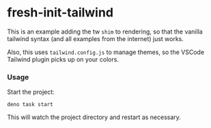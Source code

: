 # fresh-init-tailwind

This is an example adding the tw `shim` to rendering, so that the vanilla tailwind syntax (and all examples from the internet) just works.

Also, this uses `tailwind.config.js` to manage themes, so the VSCode Tailwind plugin picks up on your colors.


### Usage

Start the project:

```
deno task start
```

This will watch the project directory and restart as necessary.
